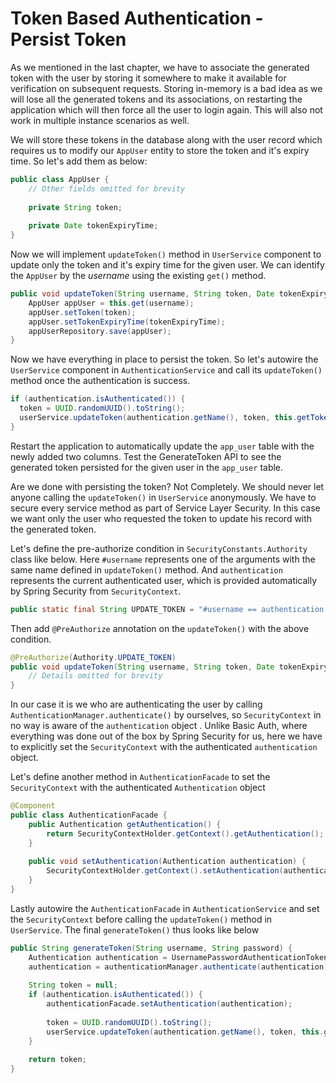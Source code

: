 # Token Based Authentication - Persist Token

As we mentioned in the last chapter, we have to associate the generated token with the user by storing it somewhere to make it available for verification on subsequent requests. Storing in-memory is a bad idea as we will lose all the generated tokens and its associations, on restarting the application which will then force all the user to login again. This will also not work in multiple instance scenarios as well.

We will store these tokens in the database along with the user record which requires us to modify our `AppUser` entity to store the token and it's expiry time. So let's add them as below:

```java
public class AppUser {
    // Other fields omitted for brevity
    
    private String token;  
    
    private Date tokenExpiryTime;
}
```

Now we will implement `updateToken()` method in `UserService` component to update only the token and it's expiry time for the given user. We can identify the `AppUser` by the *username* using the existing `get()` method.

```java
public void updateToken(String username, String token, Date tokenExpiryTime) {  
    AppUser appUser = this.get(username);  
    appUser.setToken(token);  
    appUser.setTokenExpiryTime(tokenExpiryTime);  
    appUserRepository.save(appUser);  
}
```

Now we have everything in place to persist the token. So let's autowire the `UserService` component in `AuthenticationService` and call its `updateToken()` method once the authentication is success.

```java
if (authentication.isAuthenticated()) {  
  token = UUID.randomUUID().toString();  
  userService.updateToken(authentication.getName(), token, this.getTokenExpiryTime());  
}
```

Restart the application to automatically update the `app_user` table with the newly added two columns. Test the GenerateToken API to see the generated token persisted for the given user in the `app_user` table.

Are we done with persisting the token? Not Completely. We should never let anyone calling the `updateToken()` in `UserService` anonymously. We have to secure every service method as part of Service Layer Security. In this case we want only the user who requested the token to update his record with the generated token.

Let's define the pre-authorize condition in `SecurityConstants.Authority` class like below. Here `#username` represents one of the arguments with the same name defined in `updateToken()` method. And `authentication` represents the current authenticated user, which is provided automatically by Spring Security from `SecurityContext`.

```java
public static final String UPDATE_TOKEN = "#username == authentication.name";
```

Then add `@PreAuthorize` annotation on the `updateToken()` with the above condition.

```java
@PreAuthorize(Authority.UPDATE_TOKEN)  
public void updateToken(String username, String token, Date tokenExpiryTime) {
    // Details omitted for brevity
}
```

In our case it is we who are authenticating the user by calling `AuthenticationManager.authenticate()` by ourselves, so `SecurityContext` in no way is aware of the `authentication` object . Unlike Basic Auth, where everything was done out of the box by Spring Security for us, here we have to explicitly set the `SecurityContext` with the authenticated `authentication` object.

Let's define another method in `AuthenticationFacade` to set the `SecurityContext` with the authenticated `Authentication` object

```java
@Component  
public class AuthenticationFacade {  
    public Authentication getAuthentication() {  
        return SecurityContextHolder.getContext().getAuthentication();  
    }  
    
    public void setAuthentication(Authentication authentication) {  
        SecurityContextHolder.getContext().setAuthentication(authentication);  
    }  
}
```

Lastly autowire the `AuthenticationFacade` in `AuthenticationService` and set the `SecurityContext` before calling the `updateToken()` method in `UserService`. The final `generateToken()` thus looks like below

```java
public String generateToken(String username, String password) {  
    Authentication authentication = UsernamePasswordAuthenticationToken.unauthenticated(username, password);  
    authentication = authenticationManager.authenticate(authentication);  
    
    String token = null;  
    if (authentication.isAuthenticated()) {  
        authenticationFacade.setAuthentication(authentication);  
        
        token = UUID.randomUUID().toString();  
        userService.updateToken(authentication.getName(), token, this.getTokenExpiryTime());  
    }  
    
    return token;  
}
```